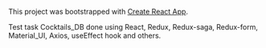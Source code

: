 This project was bootstrapped with [Create React App](https://github.com/facebook/create-react-app).

Test task Cocktails_DB done using React, Redux, Redux-saga, Redux-form, Material_UI, Axios, useEffect hook and others.